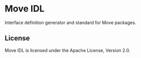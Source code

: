 # Move IDL

Interface definition generator and standard for Move packages.

## License

Move IDL is licensed under the Apache License, Version 2.0.
